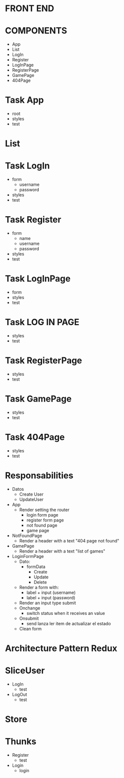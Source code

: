# FRONT END

# COMPONENTS

- App
- List
- LogIn
- Register
- LogInPage
- RegisterPage
- GamePage
- 404Page

# Task App

- root
- styles
- test

# List

# Task LogIn

- form
  - username
  - password
- styles
- test

# Task Register

- form
  - name
  - username
  - password
- styles
- test

# Task LogInPage

- form
- styles
- test

# Task LOG IN PAGE

- styles
- test

# Task RegisterPage

- styles
- test

# Task GamePage

- styles
- test

# Task 404Page

- styles
- test

# Responsabilities

- Datos
  - Create User
  - UpdateUser
- App
  - Render setting the router
    - login form page
    - register form page
    - not found page
    - game page
- NotFoundPage
  - Render a header with a text "404 page not found"
- GamePage
  - Render a header with a text "list of games"
- LoginFormPage
  - Dato:
    - formData
      - Create
      - Update
      - Delete
  - Render a form with:
    - label + input (username)
    - label + input (password)
  - Render an input type submit
  - Onchange
    - switch status when it receives an value
  - Onsubmit
    - send lanza ler item de actualizar el estado
  - Clean form

# Architecture Pattern Redux

# SliceUser

- LogIn
  - test
- LogOut
  - test

# Store

# Thunks

- Register
  - test
- Login
  - login
